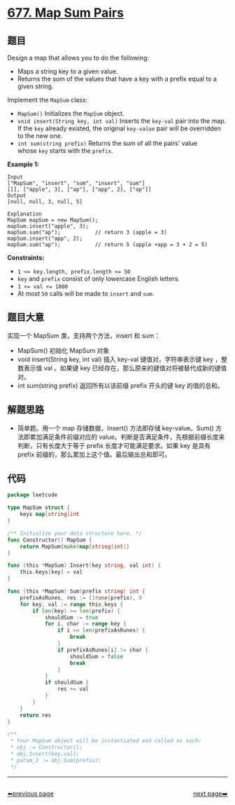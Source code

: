 # [677. Map Sum Pairs](https://leetcode.com/problems/map-sum-pairs/)


## 题目

Design a map that allows you to do the following:

- Maps a string key to a given value.
- Returns the sum of the values that have a key with a prefix equal to a given string.

Implement the `MapSum` class:

- `MapSum()` Initializes the `MapSum` object.
- `void insert(String key, int val)` Inserts the `key-val` pair into the map. If the `key` already existed, the original `key-value` pair will be overridden to the new one.
- `int sum(string prefix)` Returns the sum of all the pairs' value whose `key` starts with the `prefix`.

**Example 1:**

```
Input
["MapSum", "insert", "sum", "insert", "sum"]
[[], ["apple", 3], ["ap"], ["app", 2], ["ap"]]
Output
[null, null, 3, null, 5]

Explanation
MapSum mapSum = new MapSum();
mapSum.insert("apple", 3);
mapSum.sum("ap");           // return 3 (apple = 3)
mapSum.insert("app", 2);
mapSum.sum("ap");           // return 5 (apple +app = 3 + 2 = 5)

```

**Constraints:**

- `1 <= key.length, prefix.length <= 50`
- `key` and `prefix` consist of only lowercase English letters.
- `1 <= val <= 1000`
- At most `50` calls will be made to `insert` and `sum`.

## 题目大意

实现一个 MapSum 类，支持两个方法，insert 和 sum：

- MapSum() 初始化 MapSum 对象
- void insert(String key, int val) 插入 key-val 键值对，字符串表示键 key ，整数表示值 val 。如果键 key 已经存在，那么原来的键值对将被替代成新的键值对。
- int sum(string prefix) 返回所有以该前缀 prefix 开头的键 key 的值的总和。

## 解题思路

- 简单题。用一个 map 存储数据，Insert() 方法即存储 key-value。Sum() 方法即累加满足条件前缀对应的 value。判断是否满足条件，先根据前缀长度来判断，只有长度大于等于 prefix 长度才可能满足要求。如果 key 是具有 prefix 前缀的，那么累加上这个值。最后输出总和即可。

## 代码

```go
package leetcode

type MapSum struct {
	keys map[string]int
}

/** Initialize your data structure here. */
func Constructor() MapSum {
	return MapSum{make(map[string]int)}
}

func (this *MapSum) Insert(key string, val int) {
	this.keys[key] = val
}

func (this *MapSum) Sum(prefix string) int {
	prefixAsRunes, res := []rune(prefix), 0
	for key, val := range this.keys {
		if len(key) >= len(prefix) {
			shouldSum := true
			for i, char := range key {
				if i >= len(prefixAsRunes) {
					break
				}
				if prefixAsRunes[i] != char {
					shouldSum = false
					break
				}
			}
			if shouldSum {
				res += val
			}
		}
	}
	return res
}

/**
 * Your MapSum object will be instantiated and called as such:
 * obj := Constructor();
 * obj.Insert(key,val);
 * param_2 := obj.Sum(prefix);
 */
```



----------------------------------------------
<div style="display: flex;justify-content: space-between;align-items: center;">
<p><a href="https://books.halfrost.com/leetcode/ChapterFour/0600~0699/0676.Implement-Magic-Dictionary/">⬅️previous page</a></p>
<p><a href="https://books.halfrost.com/leetcode/ChapterFour/0600~0699/0682.Baseball-Game/">next page➡️</a></p>
</div>
